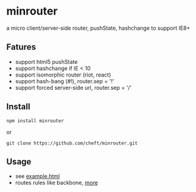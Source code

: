 # minrouter
a micro client/server-side router, pushState, hashchange to support IE8+

## Fatures
* support html5 pushState
* support hashchange if IE < 10
* support isomorphic router (riot, react)
* support hash-bang (#!), router.sep = '!'
* support forced server-side url, router.sep = '/'

## Install
    
    npm install minrouter
  
or

    git clone https://github.com/cheft/minrouter.git

## Usage
* see [example.html](https://github.com/cheft/minrouter/blob/master/example.html)
* routes rules like backbone, [more](http://backbonejs.org/#Router-routes)
